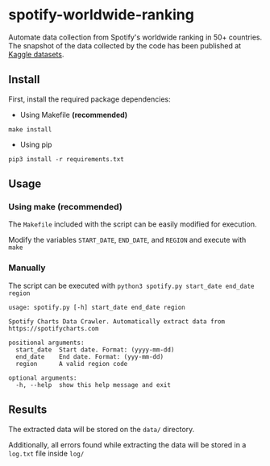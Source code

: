 # spotify-worldwide-ranking
Automate data collection from Spotify's worldwide ranking in 50+ countries. The snapshot of the data collected by the code has been published at [Kaggle datasets](https://www.kaggle.com/edumucelli/spotifys-worldwide-daily-song-ranking).

## Install
First, install the required package dependencies:
* Using Makefile __(recommended)__
```
make install
```
* Using pip
```
pip3 install -r requirements.txt
```
## Usage
### Using make __(recommended)__
The `Makefile` included with the script can be easily modified for execution. 

Modify the variables `START_DATE`, `END_DATE`, and `REGION` and execute with `make`

### Manually
The script can be executed with `python3 spotify.py start_date end_date region`
```
usage: spotify.py [-h] start_date end_date region

Spotify Charts Data Crawler. Automatically extract data from
https://spotifycharts.com

positional arguments:
  start_date  Start date. Format: (yyyy-mm-dd)
  end_date    End date. Format: (yyy-mm-dd)
  region      A valid region code
  
optional arguments:
  -h, --help  show this help message and exit
```

## Results
The extracted data will be stored on the `data/` directory.

Additionally, all errors found while extracting the data will be stored in a `log.txt` file inside `log/`
